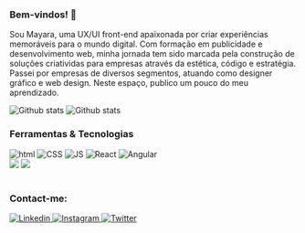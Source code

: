 <h3> Bem-vindos! 👋</h3> 
<p>Sou Mayara, uma UX/UI front-end apaixonada por criar experiências memoráveis para o mundo digital. Com formação em publicidade e desenvolvimento web, minha jornada tem sido marcada pela construção de soluções criatividas para empresas através da estética, código e estratégia. Passei por empresas de diversos segmentos, atuando como designer gráfico e web design. Neste espaço, publico um pouco do meu aprendizado. 
</p>

<div>
  <img alt="Github stats" src="https://github-readme-stats.vercel.app/api?username=maycristina&theme=buefy&show_icons=true"/>
  <img alt="Github stats" src="https://github-readme-stats.vercel.app/api/top-langs/?username=maycristina"/><br>

  <!--<img alt="Toplanguages" src="https://github-readme-stats.vercel.app/api/wakatime?username=maycristina"/>-->

</div>


<div>
  <h3>Ferramentas & Tecnologias</h2>
<img alt="html" src="https://img.shields.io/badge/HTML5-E34F26?style=for-the-badge&logo=html5&logoColor=white"/>
<img alt="CSS" src="https://img.shields.io/badge/CSS3-1572B6?style=for-the-badge&logo=css3&logoColor=white"/> 
<img alt="JS" src="https://img.shields.io/badge/JavaScript-F7DF1E?style=for-the-badge&logo=javascript&logoColor=black"/> 
<img alt="React" src="https://img.shields.io/badge/React-20232A?style=for-the-badge&logo=react&logoColor=61DAFB"/> 
 <img alt="Angular" src="https://img.shields.io/badge/angular-%23DD0031.svg?style=for-the-badge&logo=angular&logoColor=white">
  <br>
 
<img src="https://img.icons8.com/color/30/000000/figma--v2.png"/>
  <img src="https://img.icons8.com/color/30/000000/adobe-photoshop--v2.png"/>
  
</div>
<div><br>
  <h3> Contact-me:</h3>
 <a href="https://www.linkedin.com/in/mayara-cristina"><img alt="Linkedin" src="https://img.shields.io/badge/LinkedIn-0077B5?style=for-the-badge&logo=linkedin&logoColor=white">   </a> 
  <a href="https://www.instagram.com/mayara.dsgn/"><img alt="Instagram" src="https://img.shields.io/badge/Instagram-E4405F?style=for-the-badge&logo=instagram&logoColor=white">   </a> 
  <a href="https://twitter.com/mayaracrst"> <img alt="Twitter" src="https://img.shields.io/badge/Twitter-1DA1F2?style=for-the-badge&logo=twitter&logoColor=white"/></a>
</div>

<!--
**maycristina/maycristina** is a ✨ _special_ ✨ repository because its `README.md` (this file) appears on your GitHub profile.

Here are some ideas to get you started:

- 🔭 I’m currently working on ...
- 🌱 I’m currently learning ...
- 👯 I’m looking to collaborate on ...
- 🤔 I’m looking for help with ...
- 💬 Ask me about ...
- 📫 How to reach me: ...
- 😄 Pronouns: ...
- ⚡ Fun fact: ...
-->

